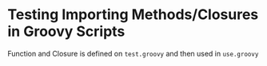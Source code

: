 # Testing Importing Methods/Closures in Groovy Scripts
Function and Closure is defined on `test.groovy` and then used in `use.groovy`
